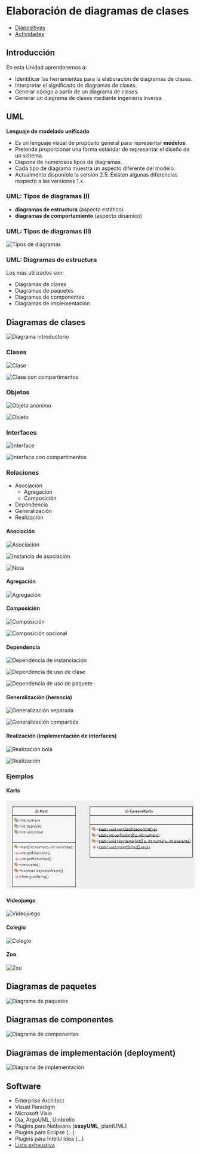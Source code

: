 # Elaboración de diagramas de clases

- [Diapositivas](http://jamj2000.github.io/entornosdesarrollo/5/diapositivas)
- [Actividades](http://jamj2000.github.io/entornosdesarrollo/5/actividades)

## Introducción

En esta Unidad aprenderemos a:

- Identificar las herramientas para la elaboración de diagramas de clases.
- Interpretar el significado de diagramas de clases.
- Generar código a partir de un diagrama de clases.
- Generar un diagrama de clases mediante ingeniería inversa.



## UML

**Lenguaje de modelado unificado**

- Es un lenguaje visual de propósito general para representar **modelos**.
- Pretende proporcionar una forma estándar de representar el diseño de un sistema.
- Dispone de numerosos tipos de diagramas.
- Cada tipo de diagrama muestra un aspecto diferente del modelo.
- Actualmente disponible la versión 2.5. Existen algunas diferencias respecto a las versiones 1.x.


###  UML: Tipos de diagramas (I)

- **diagramas de estructura** (aspecto estático)
- **diagramas de comportamiento** (aspecto dinámico)


### UML: Tipos de diagramas (II)

![Tipos de diagramas](http://jamj2000.github.io/entornosdesarrollo/5/assets/uml-diagrams.png)


### UML: Diagramas de estructura

Los más utilizados son:

- Diagramas de clases
- Diagramas de paquetes
- Diagramas de componentes
- Diagramas de implementación



## Diagramas de clases


![Diagrama introductorio](http://jamj2000.github.io/entornosdesarrollo/5/assets/class-diagram-domain-overview.png)


### Clases

![Clase](http://jamj2000.github.io/entornosdesarrollo/5/assets/class-no-compartments.png)

![Clase con compartimentos](http://jamj2000.github.io/entornosdesarrollo/5/assets/class-compartments-impl.png)


### Objetos

![Objeto anónimo](http://jamj2000.github.io/entornosdesarrollo/5/assets/object-anonymous.png)

![Objeto](http://jamj2000.github.io/entornosdesarrollo/5/assets/object-named-slots-value.png)


### Interfaces

![Interface](http://jamj2000.github.io/entornosdesarrollo/5/assets/class-interface.png)

![Interface con compartimentos](http://jamj2000.github.io/entornosdesarrollo/5/assets/class-interface-compartments.png)


### Relaciones

- Asociación
    - Agregación
    - Composición
- Dependencia
- Generalización
- Realización


#### Asociación

![Asociación](http://jamj2000.github.io/entornosdesarrollo/5/assets/association.png)

![Instancia de asociación](http://jamj2000.github.io/entornosdesarrollo/5/assets/link.png)

![Nota](http://jamj2000.github.io/entornosdesarrollo/5/assets/core-comment-note.png)


#### Agregación

![Agregación](http://jamj2000.github.io/entornosdesarrollo/5/assets/shared-aggregation.png)


#### Composición

![Composición](http://jamj2000.github.io/entornosdesarrollo/5/assets/class-composition.png)

![Composición opcional](http://jamj2000.github.io/entornosdesarrollo/5/assets/class-composition-optional.png)


#### Dependencia

![Dependencia de instanciación](http://jamj2000.github.io/entornosdesarrollo/5/assets/instantiate.png)

![Dependencia de uso de clase](http://jamj2000.github.io/entornosdesarrollo/5/assets/class-dependency-usage.png)

![Dependencia de uso de paquete](http://jamj2000.github.io/entornosdesarrollo/5/assets/use-package.png)


#### Generalización (herencia)

![Generalización separada](http://jamj2000.github.io/entornosdesarrollo/5/assets/class-generalizaion-separate.png)

![Generalización compartida](http://jamj2000.github.io/entornosdesarrollo/5/assets/class-generalizaion-shared.png)


#### Realización (implementación de interfaces)

![Realización bola](http://jamj2000.github.io/entornosdesarrollo/5/assets/class-interface-realization-ball.png)

![Realización](http://jamj2000.github.io/entornosdesarrollo/5/assets/class-interface-realization.png)


### Ejemplos


#### Karts

![Karts](https://raw.githubusercontent.com/iesvelez-daw/karts/master/img/kartsUML.png)


#### Videojuego

![Videojuego](https://raw.githubusercontent.com/iesvelez-daw/videojuego/master/img/videojuegoUML.png)


#### Colegio

![Colegio](https://raw.githubusercontent.com/iesvelez-daw/colegio/master/img/colegioUML.png)


#### Zoo

![Zoo](https://raw.githubusercontent.com/iesvelez-daw/zoo/master/img/zooUML.png)



## Diagramas de paquetes


![Diagrama de paquetes](http://jamj2000.github.io/entornosdesarrollo/5/assets/package-diagram-elements.png)



## Diagramas de componentes


![Diagrama de componentes](http://jamj2000.github.io/entornosdesarrollo/5/assets/component-diagram-overview.png)



## Diagramas de implementación (deployment)


![Diagrama de implementación](http://jamj2000.github.io/entornosdesarrollo/5/assets/deployment-diagram-overview-specification.png)



## Software

- Enterprise Architect
- Visual Paradigm
- Microsoft Visio
- Dia, ArgoUML, Umbrello
- Plugins para Netbeans (**easyUML**, plantUML)
- Plugins para Eclipse (...)
- Plugins para IntellJ Idea (...)
- [Lista exhaustiva](https://en.wikipedia.org/wiki/List_of_Unified_Modeling_Language_tools)
